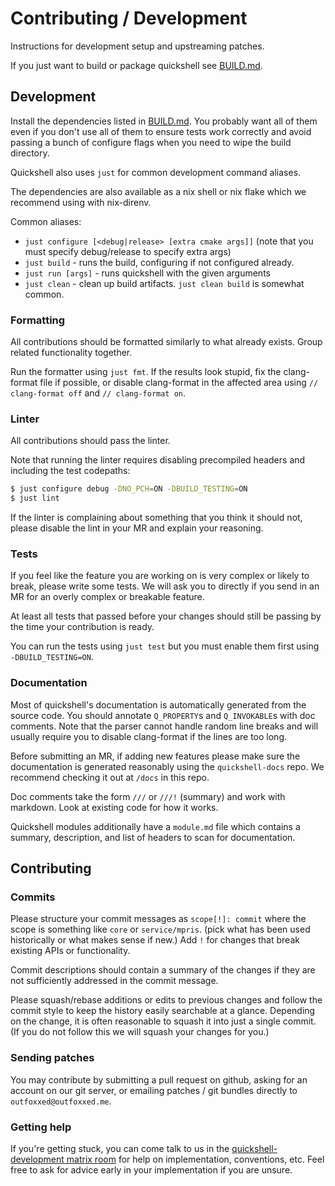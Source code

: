 # Contributing / Development
Instructions for development setup and upstreaming patches.

If you just want to build or package quickshell see [BUILD.md](BUILD.md).

## Development

Install the dependencies listed in [BUILD.md](BUILD.md).
You probably want all of them even if you don't use all of them
to ensure tests work correctly and avoid passing a bunch of configure
flags when you need to wipe the build directory.

Quickshell also uses `just` for common development command aliases.

The dependencies are also available as a nix shell or nix flake which we recommend
using with nix-direnv.

Common aliases:
- `just configure [<debug|release> [extra cmake args]]` (note that you must specify debug/release to specify extra args)
- `just build` - runs the build, configuring if not configured already.
- `just run [args]` - runs quickshell with the given arguments
- `just clean` - clean up build artifacts. `just clean build` is somewhat common.

### Formatting
All contributions should be formatted similarly to what already exists.
Group related functionality together.

Run the formatter using `just fmt`.
If the results look stupid, fix the clang-format file if possible,
or disable clang-format in the affected area
using `// clang-format off` and `// clang-format on`.

### Linter
All contributions should pass the linter.

Note that running the linter requires disabling precompiled
headers and including the test codepaths:
```sh
$ just configure debug -DNO_PCH=ON -DBUILD_TESTING=ON
$ just lint
```

If the linter is complaining about something that you think it should not,
please disable the lint in your MR and explain your reasoning.

### Tests
If you feel like the feature you are working on is very complex or likely to break,
please write some tests. We will ask you to directly if you send in an MR for an
overly complex or breakable feature.

At least all tests that passed before your changes should still be passing
by the time your contribution is ready.

You can run the tests using `just test` but you must enable them first
using `-DBUILD_TESTING=ON`.

### Documentation
Most of quickshell's documentation is automatically generated from the source code.
You should annotate `Q_PROPERTY`s and `Q_INVOKABLE`s with doc comments. Note that the parser
cannot handle random line breaks and will usually require you to disable clang-format if the
lines are too long.

Before submitting an MR, if adding new features please make sure the documentation is generated
reasonably using the `quickshell-docs` repo. We recommend checking it out at `/docs` in this repo.

Doc comments take the form `///` or `///!` (summary) and work with markdown.
Look at existing code for how it works.

Quickshell modules additionally have a `module.md` file which contains a summary, description,
and list of headers to scan for documentation.

## Contributing

### Commits
Please structure your commit messages as `scope[!]: commit` where
the scope is something like `core` or `service/mpris`. (pick what has been
used historically or what makes sense if new.) Add `!` for changes that break
existing APIs or functionality.

Commit descriptions should contain a summary of the changes if they are not
sufficiently addressed in the commit message.

Please squash/rebase additions or edits to previous changes and follow the
commit style to keep the history easily searchable at a glance.
Depending on the change, it is often reasonable to squash it into just
a single commit. (If you do not follow this we will squash your changes
for you.)

### Sending patches
You may contribute by submitting a pull request on github, asking for
an account on our git server, or emailing patches / git bundles
directly to `outfoxxed@outfoxxed.me`.

### Getting help
If you're getting stuck, you can come talk to us in the
[quickshell-development matrix room](https://matrix.to/#/#quickshell-development:outfoxxed.me)
for help on implementation, conventions, etc.
Feel free to ask for advice early in your implementation if you are
unsure.
